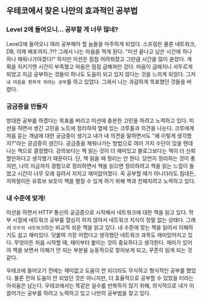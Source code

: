 ## 우테코에서 찾은 나만의 효과적인 공부법

### Level 2에 들어오니... 공부할 게 너무 많네?
Level2에 들어오니 여러 공부해야 할 놈들을 마주하게 되었다.
스프링은 물론 네트워크, DB, 이제 배포까지..?!?
그래서 나는 마음을 먹게 된다. "미션 끝나고 남은 시간에 하나하나 채워나가야겠다!"
하지만 미션은 점점 어려워졌고 그만큼 시간을 많이 쏟았다. 계획을 지키기엔 시간이 부족했고 마음은 점점 급해져만 갔다.
마음이 급해지니 서두르게 되었고 지금 공부하는 것들이 하나도 도움이 되고 있지 않다는 것을 느끼게 되었다.
그저 `내 마음을 편하게 하려는 공부`를 하고 있었다. 그래서 나는 과감하게 목표했던 것들을 버렸다.

### 궁금증을 만들자
방대한 공부를 하겠다는 목표를 버리고 미션에 충분한 고민을 하려고 노력하고 있다.
미션을 하면서 생긴 고민을 노트에 정리하여 옆에 있는 크루들과 의견을 나눈다.
크루에게 처음 듣는 개념에 대한 궁금증이 생기고 내가 내 의견을 말하면서도 "왜 이렇게 생각했지?"라는 궁금증이 생긴다.
궁금증을 채워나가는 방법으로 여러 가지 수단이 있을 텐데 나는 책으로 결정했다.
강의보다는 책 읽는 것이 더 재미있고 블로그보다는 책이 더 신뢰할만하다고 생각했기 때문이다.
단, 책 읽을 때 정리는 안 한다. 당연히 정리하는 것이 좋지만, 나의 지금까지 경험으로 정리하면서 책을 읽으면 정리하려고 책을 읽는 느낌이 들었고 시간이 너무 오래 걸려서 지치고 재미없어졌다.
꼭 공부할 때가 아니더라도 침대든, 지하철이든 유튜브 보듯이 책을 펼칠 수 있게 하기 위해 책과 친해지려고 노력하고 있다. 

### 내 수준에 맞게!
미션을 하면서 HTTP 통신의 궁금증으로 시작해서 네트워크에 대한 책을 읽고 있다.
학부 시절에 네트워크 공부를 열심히 하지 않아서 네트워크 지식이 정말 없는 상태다.
그래서 `모두의 네트워크`라는 비교적 쉬운 책을 읽고 있다. 내 수준에 맞는 책을 읽어서 이해하기도 쉽고 재미있다.
덧붙여 가장 어렵다고 생각했던 네트워크 과목도 재미있어지고 있다.
무엇이든 처음 시작할 때, 재미부터 붙이는 것이 중요하다고 생각한다.
재미가 있어야 책을 보면서 이해가 안 되는 부분을 능동적으로 찾아보게 되고, 꾸준히 읽게 되는 것 같다.


우테코에 들어오기 전에는 재미없고 도움이 안 되더라도 무식하고 형식적인 공부를 했었다.
물론 전혀 도움이 안 되었던 것은 아니지만, 더 효율적으로 공부할 수 있었을 터라는 아쉬움은 남는다.
우테코에서는 똑같은 실수를 반복하지 않기 위해, 의식적으로 내가 이끌어가는 공부를 하려고 노력하고 있고 나만의 공부법을 찾고 있다.
